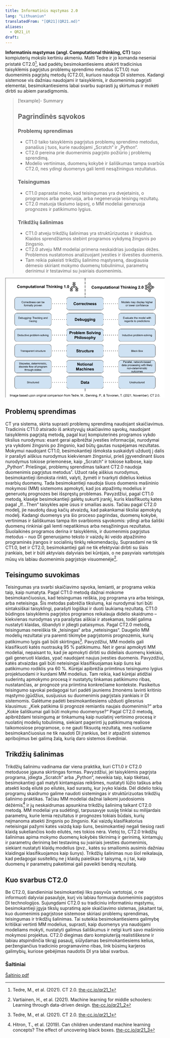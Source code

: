 ```yaml
---
title: Informatinis mąstymas 2.0
lang: "Lithuaniun"
translatedFrom: "[QR21](QR21.md)"
aliases:
  - QR21_it
draft:
---
```


**Informatinis mąstymas (angl. Computational thinking, CT)** tapo kompiuterių mokslo kertiniu akmeniu. Matti Tedre ir jo komanda neseniai pristatė CT2.0[^1], kad padėtų besimokantiesiems atskirti tradicinius taisyklėmis pagrįstus problemų sprendimo metodus (CT1.0) nuo duomenimis pagrįstų metodų (CT2.0), kuriuos naudoja DI sistemos. Kadangi sistemose vis dažniau naudojami ir taisyklėmis, ir duomenimis pagrįsti elementai, besimokantiesiems labai svarbu suprasti jų skirtumus ir mokėti dirbti su abiem paradigmomis.


>[!example]- Summary
>## Pagrindinės sąvokos
>
>### Problemų sprendimas
>
>- CT1.0 taiko taisyklėmis pagrįstus problemų sprendimo metodus, panašius į tuos, kurie naudojami „Scratch“ ir „Python“.
>- CT2.0 pereina prie duomenimis pagrįsto požiūrio į problemų sprendimą.
>- Modelio vertinimas, duomenų kokybė ir šališkumas tampa svarbūs CT2.0, nes ydingi duomenys gali lemti nesąžiningus rezultatus.
>
>### Teisingumas
>
>- CT1.0 paprastai moko, kad teisingumas yra dvejetainis, o programos arba generuoja, arba negeneruoja teisingų rezultatų.
>- CT2.0 matuoja tikslumo laipsnį, o MM modeliai generuoja prognozes ir patikimumo lygius.
>
>### Trikdžių šalinimas
>
>- CT1.0 atveju trikdžių šalinimas yra struktūrizuotas ir skaidrus. Klaidos sprendžiamos stebint programos vykdymą žingsnis po žingsnio.
>- CT2.0 atveju MM modeliai primena neskaidrias juodąsias dėžes. Problemos nustatomos analizuojant įvesties ir išvesties duomenis.
>- Tam reikia pakeisti trikdžių šalinimo mąstyseną, daugiausia dėmesio skiriant mokymo duomenų tobulinimui, parametrų derinimui ir testavimui su įvairiais duomenimis.
>

![](../assets/img/quickreads/QR21_CT_1.0_2.0.png)

## Problemų sprendimas

CT yra sistema, skirta suprasti problemų sprendimą naudojant skaičiavimus. Tradicinis CT1.0 atsirado iš ankstyvųjų skaičiavimo sąvokų, naudojant taisyklėmis pagrįstą metodą, pagal kurį kompiuterinės programos vykdo tikslius nurodymus: esant gerai apibrėžtai įvesties informacijai, nurodymai yra vykdomi žingsnis po žingsnio, kad būtų gautas nuspėjamas rezultatas. Mokymui naudojant CT1.0, besimokantieji išmoksta suskaidyti užduotį į dalis ir parašyti aiškius nurodymus kiekvienam žingsniui, prieš įgyvendinant šiuos nurodymus tokiose priemonėse, kaip „Scratch“ ir tokiose kalbose, kaip „Python“. Priešingai, problemų sprendimas taikant CT2.0 naudoja duomenimis pagrįstus metodus¹. Užuot rašę aiškius nurodymus, besimokantieji išmoksta rinkti, valyti, žymėti ir tvarkyti didelius kiekius svarbių duomenų. Tada besimokantieji naudoja šiuos duomenis mašininio mokymosi (MM) sistemoms apmokyti, kad jos atpažintų modelius ir generuotų prognozes bei išspręstų problemas. Pavyzdžiui, pagal CT1.0 metodą, klasėje besimokantieji galėtų sukurti įrankį, kuris klasifikuotų kates pagal „If...Then“ taisykles apie ūsus ir smailias ausis. Tačiau pagal CT2.0 modelį, jie naudotų daug kačių atvaizdų, kad pakankamai tiksliai apmokytų modelį. Kadangi duomenys yra šio proceso pagrindas, duomenų kokybė, vertinimas ir šališkumas tampa itin svarbiomis sąvokomis: ydingi arba šališki duomenų rinkiniai gali lemti nepatikimus arba nesąžiningus rezultatus. Šiuolaikinės programos derina ir taisyklėmis, ir duomenimis pagrįstus metodus – nuo DI generuojamo teksto ir vaizdų iki veido atpažinimo programinės įrangos ir socialinių tinklų rekomendacijų. Suprasdami ne tik CT1.0, bet ir CT2.0, besimokantieji gali ne tik efektyviai dirbti su šiais įrankiais, bet ir būti aktyviais dalyviais bei kūrėjais, o ne pasyviais vartotojais mūsų vis labiau duomenimis pagrįstoje visuomenėje[^2].

## Teisingumo suvokimas

Teisingumas yra svarbi skaičiavimo sąvoka, lemianti, ar programa veikia taip, kaip numatyta. Pagal CT1.0 metodą dažnai mokome besimokančiuosius, kad teisingumas reiškia, jog programa yra arba teisinga, arba neteisinga. Šis metodas pabrėžia tikslumą, kai nurodymai turi būti sintaksiškai taisyklingi, parašyti logiškai ir duoti laukiamą rezultatą. CT1.0 būdingos taisyklėmis pagrįstos programos reikalauja didelio skaidrumo – kiekvienas nurodymas yra parašytas aiškiai ir atsekamas, todėl galima nustatyti klaidas, išbandyti ir įdiegti pataisymus. Pagal CT2.0 metodą, teisingumas nereiškia tik „teisingas“ arba „neteisingas“. Daugelio MM modelių rezultatai yra paremti tikimybe pagrįstomis prognozėmis, kurių patikimumo lygis gali būti skirtingas[^1]. Pavyzdžiui, MM modelis gali klasifikuoti katės nuotrauką 95 % patikimumu. Net ir gerai apmokyti MM modeliai, nepaisant to, kad jie apmokyti dirbti su dideliais duomenų kiekiais, gali generuoti klaidas, ypač naudojant naujus įvesties duomenis. Pavyzdžiui, katės atvaizdas gali būti neteisingai klasifikuojamas kaip šuns kai patikimumo rodiklis yra 60 %. Kūrėjai apibrėžia priimtinus teisingumo lygius projektuodami ir kurdami MM modelius. Tam reikia, kad kūrėjai atidžiai suderintų apmokymo procesą ir nustatytų tinkamas patikimumo ribas, nustatančias, ar prognozė yra priimtina konkrečiame kontekste. Pasikeitus teisingumo sąvokai pedagogai turi padėti jauniems žmonėms lavinti kritinio mąstymo įgūdžius, susijusius su duomenimis pagrįstais įrankiais ir DI sistemomis. Galėtume padėti besimokantiesiems užduoti gilesnius klausimus: „Kiek patikima ši prognozė remiantis naujais duomenimis?“ arba „Kokie šališkumai gali būti mokymo duomenyse?“ Pagal CT2.0 metodą, apibrėždami teisingumą ar tinkamumą kaip nuolatinį vertinimo procesą ir nuolatinį modelių tobulinimą, siekiant pagerinti jų patikimumą realiose taikomosiose programose, o ne gauti fiksuotą rezultatą, mes ruošiame besimokančiuosius ne tik naudoti DI įrankius, bet ir atpažinti sistemos apribojimus bei galimą žalą, kurią daro sistemos išvediniai.

## Trikdžių šalinimas

Trikdžių šalinimu vadinama dar viena praktika, kuri CT1.0 ir CT2.0 metoduose įgauna skirtingas formas. Pavyzdžiui, jei taisyklėmis pagrįsta programa, įdiegta „Scratch“ arba „Python“, neveikia taip, kaip tikėtasi, besimokantieji gali matyti kintamąsias reikšmes, nustatyti lūžio taškus arba atsekti kodą eilutė po eilutės, kad surastų, kur įvyko klaida. Dėl didelio tokių programų skaidrumo galime naudoti sistemingas ir struktūrizuotas trikdžių šalinimo praktikas. Tačiau MM modeliai dažnai laikomi juodosiomis dėžėmis[^3] ir jų neskaidrumas apsunkina trikdžių šalinimą taikant CT2.0 metodą. MM modeliai yra sudėtingi, tarpusavyje susiję tinklai su milijardais parametrų, kurie lemia rezultatus ir prognozes tokiais būdais, kurių neįmanoma atsekti žingsnis po žingsnio. Kai vaizdų klasifikatorius neteisingai pažymi katės vaizdą kaip šuns, besimokantieji negali tiesiog rasti klaidą sukeliančios kodo eilutės, nes tokios nėra. Vietoj to, CT2.0 trikdžių šalinimas apima mokymo duomenų kokybės tikrinimą ir gerinimą, kintamųjų ir parametrų derinimą bei testavimą su įvairiais įvesties duomenimis, siekiant nustatyti klaidų modelius (pvz., katės su smailiomis ausimis dažniau klaidingai klasifikuojamos kaip šunys). Trikdžių šalinimas nuo šiol reikalauja, kad pedagogai susitelktų ne į klaidų paieškas ir taisymą, o į tai, kaip duomenų ir parametrų pakeitimai gali paveikti bendrą rezultatą.

## Kuo svarbus CT2.0

Be CT2.0, šiandieniniai besimokantieji liks pasyvūs vartotojai, o ne informuoti dalyviai pasaulyje, kurį vis labiau formuoja duomenimis pagrįstos DI technologijos. Sujungdami CT2.0 su tradiciniu informatiniu mąstymu, besimokantieji įgyja tikslų supratimą apie skaičiavimo sistemas, įskaitant tai, kuo duomenimis pagrįstose sistemose skiriasi problemų sprendimas, teisingumas ir trikdžių šalinimas. Tai suteikia besimokantiesiems galimybę kritiškai vertinti MM modelius, suprasti, kaip duomenys yra naudojami modeliams mokyti, nustatyti galimus šališkumus ir netgi kurti savo mašininio mokymosi projektus. CT2.0 diegimas daro kompiuteriją realistiškesne ir labiau atspindinčia tikrąjį pasaulį, siūlydamas besimokantiesiems kelius, peržengiančius tradicinio programavimo ribas, link būsimų karjeros galimybių, kuriose gebėjimas naudotis DI yra labai svarbus.


### Šaltiniai

[^1]: Tedre, M., et al. (2021). CT 2.0. [the-cc.io/qr21\_1](the-cc.io/qr21_1)

[^2]: Vartiainen, H., et al. (2021). Machine learning for middle schoolers: Learning through data-driven design. [the-cc.io/qr21\_2](the-cc.io/qr21_2)

[^3]: Hitron, T., et al. (2019). Can children understand machine learning concepts? The effect of uncovering black boxes. [the-cc.io/qr21\_3](the-cc.io/qr21_3)

[Šaltinio pdf](https://static.raspberrypi.org/files/curriculum/quickreads/21-Pedagogy_Summary_Computational_Thinking_2_2025.pdf)
